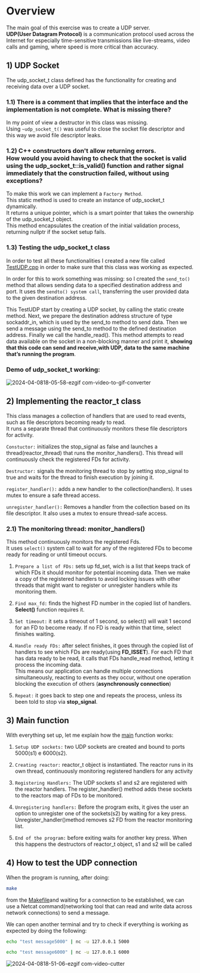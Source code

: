 # Overview

The main goal of this exercise was to create a UDP server.<br />
**UDP(User Datagram Protocol)** is a communication protocol used across the Internet for especially time-sensitive transmissions like live-streams, video calls and gaming, where speed is more critical than accuracy.

## 1) UDP Socket

The udp_socket_t class defined has the functionality for creating and receiving data over a UDP socket.

### 1.1) There is a comment that implies that the interface and the implementation is not complete. What is missing there?

In my point of view a destructor in this class was missing.<br />
Using `~udp_socket_t()` was useful to close the socket file descriptor and this way we avoid file descriptor leaks.

### 1.2) C++ constructors don't allow returning errors.<br />How would you avoid having to check that the socket is valid using the udp_socket_t::is_valid() function and rather signal immediately that the construction failed, without using exceptions?

To make this work we can implement a `Factory Method`.<br />This static method is used to create an instance of udp_socket_t dynamically.<br />It returns a unique pointer, which is a smart pointer that takes the ownership of the udp_socket_t object.<br />
This method encapsulates the creation of the initial validation process, returning nullptr if the socket setup fails.

### 1.3) Testing the udp_socket_t class

In order to test all these functionalities I created a new file called [TestUDP.cpp](https://github.com/RafaSoares1/bisect/blob/main/cpp-challenge-main/demo/TestUDP.cpp) in order to make sure that this class was working as expected.

In order for this to work something was missing: so I created the `send_to()` method that allows sending data to a specified destination address and port. It uses the `sendto() system call`, transferring the user provided data to the given destination address.

This TestUDP start by creating a UDP socket, by calling the static create method.
Next, we prepare the destination address structure of type sockaddr_in, which is used by the send_to method to send data. 
Then we send a message using the send_to method to the defined destination address.
Finally we call the handle_read(). This method attempts to read data available on the socket in a non-blocking manner and print it, **showing that this code can send and receive,with UDP, data to the same machine that’s running the program**. 

### Demo of udp_socket_t working:

![2024-04-0818-05-58-ezgif com-video-to-gif-converter](https://github.com/RafaSoares1/bisect/assets/103336451/126deead-c751-44a2-a73d-54041ef869a2)

## 2) Implementing the reactor_t class
This class manages a collection of handlers that are used to read events, such as file descriptors becoming ready to read.<br />
It runs a separate thread that continuously monitors these file descriptors for activity.

`Constuctor:` initializes the stop_signal as false and launches a thread(reactor_thread) that runs the monitor_handlers(). This thread will continuously check the registered FDs for activity.

`Destructor:` signals the monitoring thread to stop by setting stop_signal to true and waits for the thread to finish execution by joining it.

`register_handler():` adds a new handler to the collection(handlers). It uses mutex to ensure a safe thread access.

`unregister_handler():` Removes a handler from the collection based on its file descriptor. It also uses a mutex to ensure thread-safe access.

### 2.1) The monitoring thread: monitor_handlers()
This method continuously monitors the registered Fds.<br />It uses `select()` system call to wait for any of the registered FDs to become ready for reading or until timeout occurs.

1. `Prepare a list of FDs:` sets up fd_set, wich is a list that keeps track of which FDs it should monitor for potential incoming data. Then we make a copy of the registered handlers to avoid locking issues with other threads that might want to register or unregister handlers while its monitoring them.

2. `Find max_fd:` finds the highest FD number in the copied list of handlers. **Select()** function requires it.

3. `Set timeout:` it sets a timeout of 1 second, so select() will wait 1 second for an FD to become ready. If no FD is ready within that time, select finishes waiting.

4. `Handle ready FDs:` after select finishes, it goes through the copied list of handlers to see which FDs are ready(using **FD_ISSET**). For each FD that has data ready to be read, it calls that FDs handle_read method, letting it process the incoming data.<br />
This means our application can handle multiple connections simultaneously, reacting to events as they occur, without one operation blocking the execution of others (**asynchronously connection**)

5. `Repeat:` it goes back to step one and repeats the process, unless its been told to stop via **stop_signal**.

## 3) Main function
With everything set up, let me explain how the [main](https://github.com/RafaSoares1/bisect/blob/main/cpp-challenge-main/demo/main.cpp) function works:

1. `Setup UDP sockets:` two UDP sockets are created and bound to ports 5000(s1) e 6000(s2).

2. `Creating reactor:` reactor_t object is instantiated. The reactor runs in its own thread, continuously monitoring registered handlers for any activity

3. `Registering Handlers:` The UDP sockets s1 and s2 are registered with the reactor handlers. The register_handler() method adds these sockets to the reactors map of FDs to be monitored.

4. `Unregistering handlers:` Before the program exits, it gives the user an option to unregister one of the sockets(s2) by waiting for a key press. Unregister_handler()method removes s2 FD from the reactor monitoring list.

5. `End of the program:` before exiting waits for another key press. When this happens the destructors of reactor_t object, s1 and s2 will be called

## 4) How to test the UDP connection

When the program is running, after doing:
```sh
make
```

from the [Makefile](https://github.com/RafaSoares1/udp/blob/main/cpp-challenge-main/Makefile )and waiting for a connection to be established, we can use a Netcat command(networking tool that can read and write data across network connections) to send a message.

We can open another terminal and try to check if everything is working as expected by doing the following:

```sh
echo "test message5000" | nc -u 127.0.0.1 5000
```
```sh
echo "test message6000" | nc -u 127.0.0.1 6000
```

![2024-04-0818-51-06-ezgif com-video-cutter](https://github.com/RafaSoares1/udp/assets/103336451/fde04724-db69-4e1e-a0c9-09bf385b1297)

